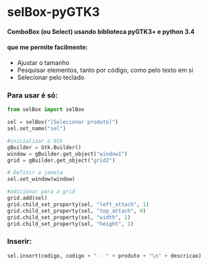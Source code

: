 # selBox-pyGTK3
#### ComboBox (ou Select) usando biblioteca pyGTK3+ e python 3.4
#### que me permite facilmente:
- Ajustar o tamanho
- Pesquisar elementos, tanto por código, como pelo texto em si
- Selecionar pelo teclado

### Para usar é só:
```python
from selBox import selBox

sel = selBox("[Selecionar produto]")
sel.set_name("sel")

#inicializar o Gtk
gBuilder = Gtk.Builder()
window = gBuilder.get_object("window1")
grid = gBuilder.get_object("grid2")

# Definir a janela
sel.set_window(window)

#adicionar para a grid
grid.add(sel)
grid.child_set_property(sel, "left_attach", 1)
grid.child_set_property(sel, "top_attach", 0)
grid.child_set_property(sel, "width", 1)
grid.child_set_property(sel, "height", 1)
```

### Inserir:
```python
sel.insert(codigo, codigo + " - " + produto + "\n" + descricao)
 ```
